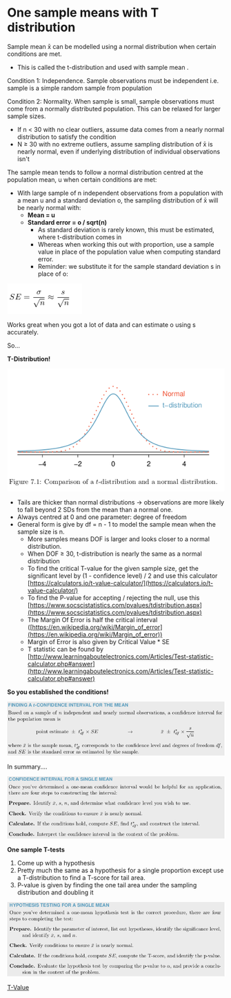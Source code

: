 # One sample means with T distribution

Sample mean x̄ can be modelled using a normal distribution when certain conditions are met.

- This is called the t-distribution and used with sample mean .

Condition 1: Independence. Sample observations must be independent i.e. sample is a simple random sample from population

Condition 2: Normality. When sample is small, sample observations must come from a normally distributed population. This can be relaxed for larger sample sizes.

- If n < 30 with no clear outliers, assume data comes from a nearly normal distribution to satisfy the condition
- N ≥ 30 with no extreme outliers, assume sampling distribution of x̄ is nearly normal, even if underlying distribution of individual observations isn't

The sample mean tends to follow a normal distribution centred at the population mean, u when certain conditions are met:

- With large sample of n independent observations from a population with a mean u and a standard deviation o, the sampling distribution of x̄ will be nearly normal with:
    - **Mean = u**
    - **Standard error = o / sqrt(n)**
        - As standard deviation is rarely known, this must be estimated, where t-distribution comes in
        - Whereas when working this out with proportion, use a sample value in place of the population value when computing standard error.
        - Reminder: we substitute it for the sample standard deviation s in place of o:

![One%20sample%20means%20with%20T%20distribution%201526d3ac72c54fb584d89857bf5e62a0/Untitled.png](One%20sample%20means%20with%20T%20distribution%201526d3ac72c54fb584d89857bf5e62a0/Untitled.png)

Works great when you got a lot of data and can estimate o using s accurately. 

So... 

**T-Distribution!**

![One%20sample%20means%20with%20T%20distribution%201526d3ac72c54fb584d89857bf5e62a0/Untitled%201.png](One%20sample%20means%20with%20T%20distribution%201526d3ac72c54fb584d89857bf5e62a0/Untitled%201.png)

- Tails are thicker than normal distributions → observations are more likely to fall beyond 2 SDs from the mean than a normal one.
- Always centred at 0 and one parameter: degree of freedom
- General form is give by df = n - 1 to model the sample mean when the sample size is n.
    - More samples means DOF is larger and looks closer to a normal distribution.
    - When DOF ≥ 30, t-distribution is nearly the same as a normal distribution
    - To find the critical T-value for the given sample size, get the significant level by (1 - confidence level) / 2 and use this calculator [https://calculators.io/t-value-calculator/](https://calculators.io/t-value-calculator/)
    - To find the P-value for accepting / rejecting the null, use this [https://www.socscistatistics.com/pvalues/tdistribution.aspx](https://www.socscistatistics.com/pvalues/tdistribution.aspx)
    - The Margin Of Error is half the critical interval ([https://en.wikipedia.org/wiki/Margin_of_error](https://en.wikipedia.org/wiki/Margin_of_error))
    - Margin of Error is also given by Critical Value * SE
    - T statistic can be found by [http://www.learningaboutelectronics.com/Articles/Test-statistic-calculator.php#answer](http://www.learningaboutelectronics.com/Articles/Test-statistic-calculator.php#answer)

**So you established the conditions!**

![One%20sample%20means%20with%20T%20distribution%201526d3ac72c54fb584d89857bf5e62a0/Untitled%202.png](One%20sample%20means%20with%20T%20distribution%201526d3ac72c54fb584d89857bf5e62a0/Untitled%202.png)

In summary....

![One%20sample%20means%20with%20T%20distribution%201526d3ac72c54fb584d89857bf5e62a0/Untitled%203.png](One%20sample%20means%20with%20T%20distribution%201526d3ac72c54fb584d89857bf5e62a0/Untitled%203.png)

**One sample T-tests**

1. Come up with a hypothesis 
2. Pretty much the same as a hypothesis for a single proportion except use a T-distribution to find a T-score for tail area.
3. P-value is given by finding the one tail area under the sampling distribution and doubling it

![One%20sample%20means%20with%20T%20distribution%201526d3ac72c54fb584d89857bf5e62a0/Untitled%204.png](One%20sample%20means%20with%20T%20distribution%201526d3ac72c54fb584d89857bf5e62a0/Untitled%204.png)

[T-Value](One%20sample%20means%20with%20T%20distribution%201526d3ac72c54fb584d89857bf5e62a0/T-Value%20120c6c6557224cd2a6a7720d0974f991.md)